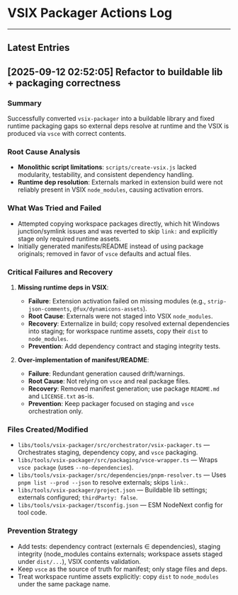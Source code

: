 # VSIX Packager Actions Log

---

## **Latest Entries**

## **[2025-09-12 02:52:05] Refactor to buildable lib + packaging correctness**

### **Summary**

Successfully converted `vsix-packager` into a buildable library and fixed runtime packaging gaps so external deps resolve at runtime and the VSIX is produced via `vsce` with correct contents.

### **Root Cause Analysis**

- **Monolithic script limitations**: `scripts/create-vsix.js` lacked modularity, testability, and consistent dependency handling.
- **Runtime dep resolution**: Externals marked in extension build were not reliably present in VSIX `node_modules`, causing activation errors.

### **What Was Tried and Failed**

- Attempted copying workspace packages directly, which hit Windows junction/symlink issues and was reverted to skip `link:` and explicitly stage only required runtime assets.
- Initially generated manifests/README instead of using package originals; removed in favor of `vsce` defaults and actual files.

### **Critical Failures and Recovery**

1. **Missing runtime deps in VSIX**:
    - **Failure**: Extension activation failed on missing modules (e.g., `strip-json-comments`, `@fux/dynamicons-assets`).
    - **Root Cause**: Externals were not staged into VSIX `node_modules`.
    - **Recovery**: Externalize in build; copy resolved external dependencies into staging; for workspace runtime assets, copy their `dist` to `node_modules`.
    - **Prevention**: Add dependency contract and staging integrity tests.

2. **Over-implementation of manifest/README**:
    - **Failure**: Redundant generation caused drift/warnings.
    - **Root Cause**: Not relying on `vsce` and real package files.
    - **Recovery**: Removed manifest generation; use package `README.md` and `LICENSE.txt` as-is.
    - **Prevention**: Keep packager focused on staging and `vsce` orchestration only.

### **Files Created/Modified**

- `libs/tools/vsix-packager/src/orchestrator/vsix-packager.ts` — Orchestrates staging, dependency copy, and `vsce` packaging.
- `libs/tools/vsix-packager/src/packaging/vsce-wrapper.ts` — Wraps `vsce package` (uses `--no-dependencies`).
- `libs/tools/vsix-packager/src/dependencies/pnpm-resolver.ts` — Uses `pnpm list --prod --json` to resolve externals; skips `link:`.
- `libs/tools/vsix-packager/project.json` — Buildable lib settings; externals configured; `thirdParty: false`.
- `libs/tools/vsix-packager/tsconfig.json` — ESM NodeNext config for tool code.

### **Prevention Strategy**

- Add tests: dependency contract (externals ∈ dependencies), staging integrity (node_modules contains externals; workspace assets staged under `dist/...`), VSIX contents validation.
- Keep `vsce` as the source of truth for manifest; only stage files and deps.
- Treat workspace runtime assets explicitly: copy `dist` to `node_modules` under the same package name.
